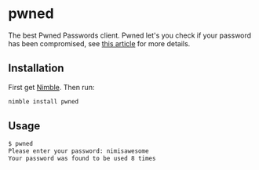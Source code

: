 # pwned

The best Pwned Passwords client. Pwned let's you check if your password has
been compromised, see
[this article](https://www.troyhunt.com/ive-just-launched-pwned-passwords-version-2/)
for more details.

## Installation

First get [Nimble](https://github.com/nim-lang/nimble). Then run:

```bash
nimble install pwned
```

## Usage

```bash
$ pwned
Please enter your password: nimisawesome
Your password was found to be used 8 times
```
